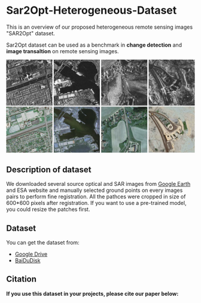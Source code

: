 # Sar2Opt-Heterogeneous-Dataset

This is an overview of our proposed heterogeneous remote sensing images "SAR2Opt" dataset.  

Sar2Opt dataset can be used as a benchmark in __change detection__ and __image transaltion__ on remote sensing images.

![Examples](https://github.com/MarsZhaoYT/Sar2Opt-Heterogeneous-Dataset/blob/main/imgs/Honeyview_sar2opt.png)  


## Description of dataset
We downloaded several source optical and SAR images from [Google Earth](https://earth.google.com/web/) and ESA website and manually selected ground points on every images pairs to perform fine registration. All the pathces were cropped in size of 600*600 pixels after registration. If you want to use a pre-trained model, you could resize the patches first.

## Dataset
You can get the dataset from:  
 - [Google Drive]()  
 - [BaiDuDisk]()


## Citation
__If you use this dataset in your projects, please cite our paper below:__

```

```
